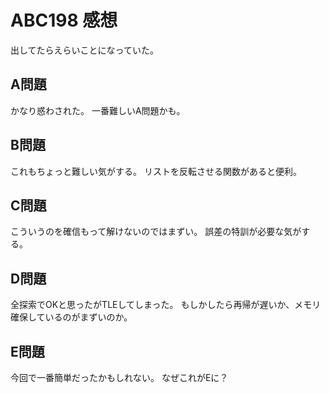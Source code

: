 # ABC198 感想

出してたらえらいことになっていた。

## A問題

かなり惑わされた。
一番難しいA問題かも。

## B問題

これもちょっと難しい気がする。
リストを反転させる関数があると便利。

## C問題

こういうのを確信もって解けないのではまずい。
誤差の特訓が必要な気がする。

## D問題

全探索でOKと思ったがTLEしてしまった。
もしかしたら再帰が遅いか、メモリ確保しているのがまずいのか。

## E問題

今回で一番簡単だったかもしれない。
なぜこれがEに？
